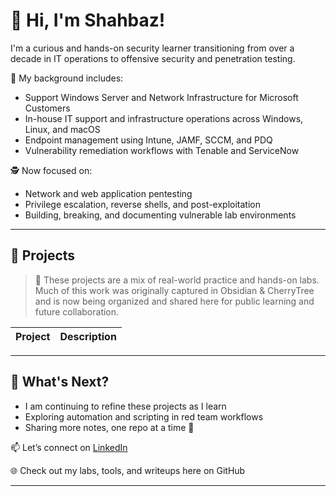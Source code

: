# 👋 Hi, I'm Shahbaz!

I'm a curious and hands-on security learner transitioning from over a decade in IT operations to offensive security and penetration testing.

🔧 My background includes:
- Support Windows Server and Network Infrastructure for Microsoft Customers
- In-house IT support and infrastructure operations across Windows, Linux, and macOS
- Endpoint management using Intune, JAMF, SCCM, and PDQ
- Vulnerability remediation workflows with Tenable and ServiceNow

🕵️ Now focused on:
- Network and web application pentesting
- Privilege escalation, reverse shells, and post-exploitation
- Building, breaking, and documenting vulnerable lab environments

---

## 🧪 Projects

> 📌 These projects are a mix of real-world practice and hands-on labs. Much of this work was originally captured in Obsidian & CherryTree and is now being organized and shared here for public learning and future collaboration.

| Project | Description |
|--------|-------------|


---

## 🔄 What's Next?

- I am continuing to refine these projects as I learn
- Exploring automation and scripting in red team workflows
- Sharing more notes, one repo at a time 🚀

📫 Let’s connect on [LinkedIn](https://linkedin.com/in/shahbaz-inamdar)

🌐 Check out my labs, tools, and writeups here on GitHub

---


<!--
**shahbaz17393/shahbaz17393** is a ✨ _special_ ✨ repository because its `README.md` (this file) appears on your GitHub profile.

Here are some ideas to get you started:

- 🔭 I’m currently working on ...
- 🌱 I’m currently learning ...
- 👯 I’m looking to collaborate on ...
- 🤔 I’m looking for help with ...
- 💬 Ask me about ...
- 📫 How to reach me: ...
- 😄 Pronouns: ...
- ⚡ Fun fact: ...
-->
